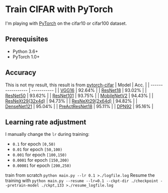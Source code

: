 # Train CIFAR with PyTorch

I'm playing with [PyTorch](http://pytorch.org/) on the cifar10 or cifar100 dataset.

## Prerequisites
- Python 3.6+
- PyTorch 1.0+

## Accuracy
This is not my result, this result is from [pytorch-cifar](https://github.com/kuangliu/pytorch-cifar)
| Model             | Acc.        |
| ----------------- | ----------- |
| [VGG16](https://arxiv.org/abs/1409.1556)              | 92.64%      |
| [ResNet18](https://arxiv.org/abs/1512.03385)          | 93.02%      |
| [ResNet50](https://arxiv.org/abs/1512.03385)          | 93.62%      |
| [ResNet101](https://arxiv.org/abs/1512.03385)         | 93.75%      |
| [MobileNetV2](https://arxiv.org/abs/1801.04381)       | 94.43%      |
| [ResNeXt29(32x4d)](https://arxiv.org/abs/1611.05431)  | 94.73%      |
| [ResNeXt29(2x64d)](https://arxiv.org/abs/1611.05431)  | 94.82%      |
| [DenseNet121](https://arxiv.org/abs/1608.06993)       | 95.04%      |
| [PreActResNet18](https://arxiv.org/abs/1603.05027)    | 95.11%      |
| [DPN92](https://arxiv.org/abs/1707.01629)             | 95.16%      |

## Learning rate adjustment
I manually change the `lr` during training:
- `0.1` for epoch `[0,50)`
- `0.01` for epoch `[50,100)`
- `0.001` for epoch `[100,150)`
- `0.0001` for epoch `[150,200)`
- `0.00001` for epoch `[200,250)`

train from scratch `python main.py --lr 0.1 >./logfile.log`
Resume the training with `python main.py --resume --lr=0.1 --ckpt-dir ./checkpoint --pretrain-model ./ckpt,133 >./resume_logfile.log`
